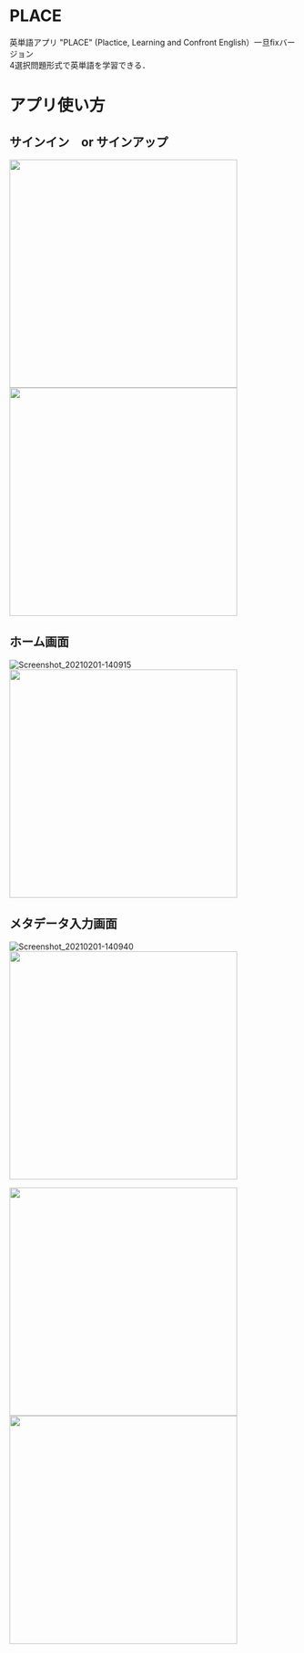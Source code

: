 # PLACE
英単語アプリ "PLACE" (Plactice, Learning and Confront English）一旦fixバージョン  
4選択問題形式で英単語を学習できる．

# アプリ使い方
## サインイン　or サインアップ
<image height="400" src="https://user-images.githubusercontent.com/53263220/106417633-e7feb200-6497-11eb-87c3-c6f800b6ab64.png">
<image height="400" src="https://user-images.githubusercontent.com/53263220/106417635-e92fdf00-6497-11eb-80b2-59d550ef8a5d.png">
  
## ホーム画面
![Screenshot_20210201-140915]()  
<image height="400" src="https://user-images.githubusercontent.com/53263220/106417636-e9c87580-6497-11eb-8957-22e2e9a0eb97.png">  
  
## メタデータ入力画面
![Screenshot_20210201-140940]()  
<image height="400" src="https://user-images.githubusercontent.com/53263220/106417640-eaf9a280-6497-11eb-885d-898eb85bfb73.png">  
  

<image height="400" src="https://user-images.githubusercontent.com/53263220/106417637-ea610c00-6497-11eb-9ca8-a8ec8afc1921.png">
<image height="400" src="https://user-images.githubusercontent.com/53263220/106417642-eaf9a280-6497-11eb-9cd6-a74cac00993c.png">



